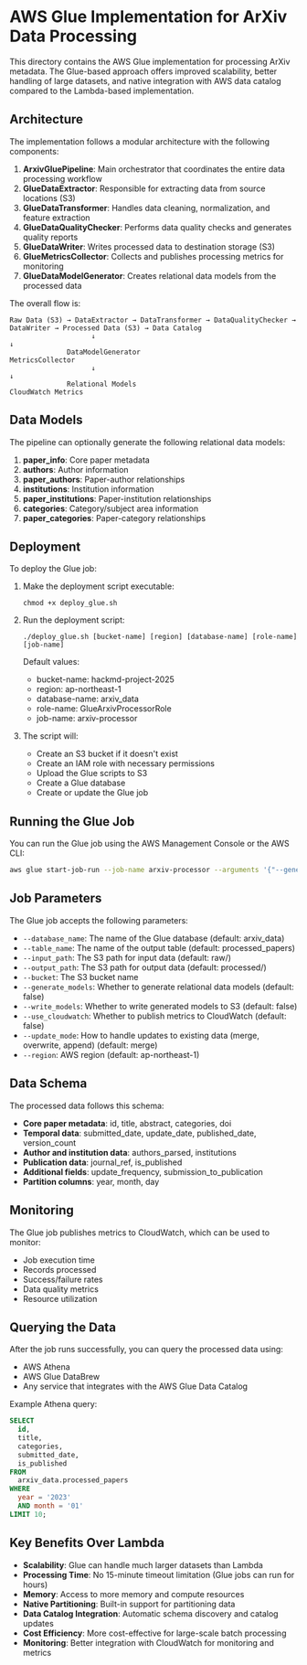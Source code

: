 # AWS Glue Implementation for ArXiv Data Processing

This directory contains the AWS Glue implementation for processing ArXiv metadata. The Glue-based approach offers improved scalability, better handling of large datasets, and native integration with AWS data catalog compared to the Lambda-based implementation.

## Architecture

The implementation follows a modular architecture with the following components:

1. **ArxivGluePipeline**: Main orchestrator that coordinates the entire data processing workflow
2. **GlueDataExtractor**: Responsible for extracting data from source locations (S3)
3. **GlueDataTransformer**: Handles data cleaning, normalization, and feature extraction
4. **GlueDataQualityChecker**: Performs data quality checks and generates quality reports
5. **GlueDataWriter**: Writes processed data to destination storage (S3)
6. **GlueMetricsCollector**: Collects and publishes processing metrics for monitoring
7. **GlueDataModelGenerator**: Creates relational data models from the processed data

The overall flow is:

```
Raw Data (S3) → DataExtractor → DataTransformer → DataQualityChecker → DataWriter → Processed Data (S3) → Data Catalog
                    ↓                                                      ↓
              DataModelGenerator                                    MetricsCollector
                    ↓                                                      ↓
              Relational Models                                      CloudWatch Metrics
```

## Data Models

The pipeline can optionally generate the following relational data models:

1. **paper_info**: Core paper metadata
2. **authors**: Author information
3. **paper_authors**: Paper-author relationships
4. **institutions**: Institution information
5. **paper_institutions**: Paper-institution relationships
6. **categories**: Category/subject area information
7. **paper_categories**: Paper-category relationships

## Deployment

To deploy the Glue job:

1. Make the deployment script executable:
   ```
   chmod +x deploy_glue.sh
   ```

2. Run the deployment script:
   ```
   ./deploy_glue.sh [bucket-name] [region] [database-name] [role-name] [job-name]
   ```

   Default values:
   - bucket-name: hackmd-project-2025
   - region: ap-northeast-1
   - database-name: arxiv_data
   - role-name: GlueArxivProcessorRole
   - job-name: arxiv-processor

3. The script will:
   - Create an S3 bucket if it doesn't exist
   - Create an IAM role with necessary permissions
   - Upload the Glue scripts to S3
   - Create a Glue database
   - Create or update the Glue job

## Running the Glue Job

You can run the Glue job using the AWS Management Console or the AWS CLI:

```bash
aws glue start-job-run --job-name arxiv-processor --arguments '{"--generate_models":"true"}'
```

## Job Parameters

The Glue job accepts the following parameters:

- `--database_name`: The name of the Glue database (default: arxiv_data)
- `--table_name`: The name of the output table (default: processed_papers)
- `--input_path`: The S3 path for input data (default: raw/)
- `--output_path`: The S3 path for output data (default: processed/)
- `--bucket`: The S3 bucket name
- `--generate_models`: Whether to generate relational data models (default: false)
- `--write_models`: Whether to write generated models to S3 (default: false)
- `--use_cloudwatch`: Whether to publish metrics to CloudWatch (default: false)
- `--update_mode`: How to handle updates to existing data (merge, overwrite, append) (default: merge)
- `--region`: AWS region (default: ap-northeast-1)

## Data Schema

The processed data follows this schema:

- **Core paper metadata**: id, title, abstract, categories, doi
- **Temporal data**: submitted_date, update_date, published_date, version_count
- **Author and institution data**: authors_parsed, institutions
- **Publication data**: journal_ref, is_published
- **Additional fields**: update_frequency, submission_to_publication
- **Partition columns**: year, month, day

## Monitoring

The Glue job publishes metrics to CloudWatch, which can be used to monitor:

- Job execution time
- Records processed
- Success/failure rates
- Data quality metrics
- Resource utilization

## Querying the Data

After the job runs successfully, you can query the processed data using:

- AWS Athena
- AWS Glue DataBrew
- Any service that integrates with the AWS Glue Data Catalog

Example Athena query:

```sql
SELECT
  id,
  title,
  categories,
  submitted_date,
  is_published
FROM
  arxiv_data.processed_papers
WHERE
  year = '2023'
  AND month = '01'
LIMIT 10;
```

## Key Benefits Over Lambda

- **Scalability**: Glue can handle much larger datasets than Lambda
- **Processing Time**: No 15-minute timeout limitation (Glue jobs can run for hours)
- **Memory**: Access to more memory and compute resources
- **Native Partitioning**: Built-in support for partitioning data
- **Data Catalog Integration**: Automatic schema discovery and catalog updates
- **Cost Efficiency**: More cost-effective for large-scale batch processing
- **Monitoring**: Better integration with CloudWatch for monitoring and metrics